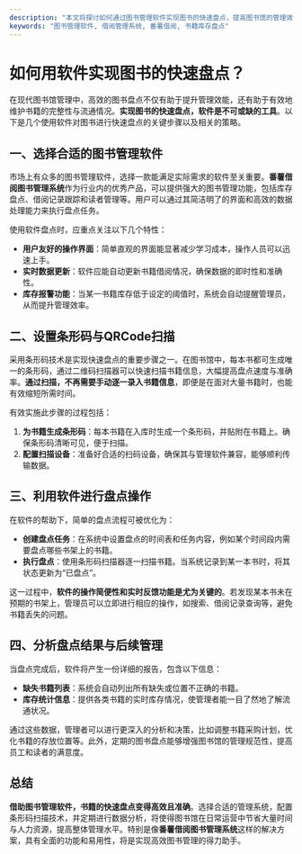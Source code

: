 ```yaml
---
description: "本文将探讨如何通过图书管理软件实现图书的快速盘点，提高图书馆的管理效率。"
keywords: "图书管理软件, 借阅管理系统, 番薯借阅, 书籍库存盘点"
---
```

# 如何用软件实现图书的快速盘点？

在现代图书馆管理中，高效的图书盘点不仅有助于提升管理效能，还有助于有效地维护书籍的完整性与流通情况。**实现图书的快速盘点，软件是不可或缺的工具**。以下是几个使用软件对图书进行快速盘点的关键步骤以及相关的策略。

## 一、选择合适的图书管理软件

市场上有众多的图书管理软件，选择一款能满足实际需求的软件至关重要。**番薯借阅图书管理系统**作为行业内的优秀产品，可以提供强大的图书管理功能，包括库存盘点、借阅记录跟踪和读者管理等。用户可以通过其简洁明了的界面和高效的数据处理能力来执行盘点任务。

使用软件盘点时，应重点关注以下几个特性：

- **用户友好的操作界面**：简单直观的界面能显著减少学习成本，操作人员可以迅速上手。
- **实时数据更新**：软件应能自动更新书籍借阅情况，确保数据的即时性和准确性。
- **库存报警功能**：当某一书籍库存低于设定的阈值时，系统会自动提醒管理员，从而提升管理效率。

## 二、设置条形码与QRCode扫描

采用条形码技术是实现快速盘点的重要步骤之一。在图书馆中，每本书都可生成唯一的条形码，通过二维码扫描器可以快速扫描书籍信息，大幅提高盘点速度与准确率。**通过扫描，不再需要手动逐一录入书籍信息**，即便是在面对大量书籍时，也能有效缩短所需时间。

有效实施此步骤的过程包括：

1. **为书籍生成条形码**：每本书籍在入库时生成一个条形码，并贴附在书籍上。确保条形码清晰可见，便于扫描。
2. **配置扫描设备**：准备好合适的扫码设备，确保其与管理软件兼容，能够顺利传输数据。

## 三、利用软件进行盘点操作

在软件的帮助下，简单的盘点流程可被优化为：

- **创建盘点任务**：在系统中设置盘点的时间表和任务内容，例如某个时间段内需要盘点哪些书架上的书籍。
- **执行盘点**：使用条形码扫描器逐一扫描书籍。当系统记录到某一本书时，将其状态更新为“已盘点”。

这一过程中，**软件的操作简便性和实时反馈功能是尤为关键的**。若发现某本书未在预期的书架上，管理员可以立即进行相应的操作，如搜索、借阅记录查询等，避免书籍丢失的问题。

## 四、分析盘点结果与后续管理

当盘点完成后，软件将产生一份详细的报告，包含以下信息：

- **缺失书籍列表**：系统会自动列出所有缺失或位置不正确的书籍。
- **库存统计信息**：提供各类书籍的实时库存情况，使管理者能一目了然地了解流通状况。

通过这些数据，管理者可以进行更深入的分析和决策，比如调整书籍采购计划，优化书籍的存放位置等。此外，定期的图书盘点能够增强图书馆的管理规范性，提高员工和读者的满意度。

## 总结

**借助图书管理软件，书籍的快速盘点变得高效且准确**。选择合适的管理系统，配置条形码扫描技术，并定期进行数据分析，将使得图书馆在日常运营中节省大量时间与人力资源，提高整体管理水平。特别是像**番薯借阅图书管理系统**这样的解决方案，具有全面的功能和易用性，将是实现高效图书管理的得力助手。
